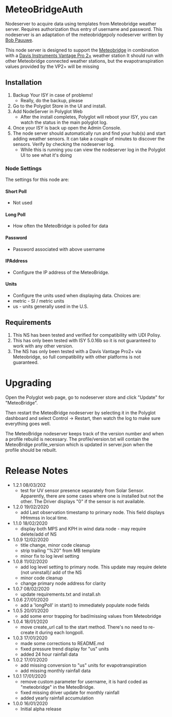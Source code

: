 # MeteoBridgeAuth
Nodeserver to acquire data using templates from Meteobridge 
weather server.  Requires authorization thus entry of username
and password.  This nodeserver is an adaptation of the
meteobridgepoly nodeserver written by [Bob Pauuwe](http://www.bobsplace.com).

This node server is designed to support the [Meteobridge](http://www.meteobridge.com/)
in combination with a [Davis Instruments Vantage Pro 2+](https://www.davisinstruments.com/solution/vantage-pro2/) weather station
It should run with other Meteobridge connected weather stations, but 
the evapotranspiration values provided by the VP2+ will be missing
 
## Installation

1. Backup Your ISY in case of problems!
   * Really, do the backup, please
2. Go to the Polyglot Store in the UI and install.
3. Add NodeServer in Polyglot Web
   * After the install completes, Polyglot will reboot your ISY, you can watch the status in the main polyglot log.
4. Once your ISY is back up open the Admin Console.
5. The node server should automatically run and find your hub(s) and start adding weather sensors.  It can take a couple of minutes to discover the sensors. Verify by checking the nodeserver log. 
   * While this is running you can view the nodeserver log in the Polyglot UI to see what it's doing

### Node Settings
The settings for this node are:

#### Short Poll
   * Not used
#### Long Poll
   * How often the MeteoBridge is polled for data
#### Password
   * Password associated with above username
#### IPAddress
   * Configure the IP address of the MeteoBridge.
#### Units
   * Configure the units used when displaying data. Choices are:
   *   metric - SI / metric units
   *   us     - units generally used in the U.S.



## Requirements

1. This NS has been tested and verified for compatibility with UDI Polisy.
2. This has only been tested with ISY 5.0.16b so it is not guaranteed to work with any other version.
3. The NS has only been tested with a Davis Vantage Pro2+ via Meteobridge, so full compatibility with other platforms is not guaranteed.

# Upgrading

Open the Polyglot web page, go to nodeserver store and click "Update" for "MeteoBridge".

Then restart the MeteoBridge nodeserver by selecting it in the Polyglot dashboard and select Control -> Restart, then watch the log to make sure everything goes well.

The MeteoBridge nodeserver keeps track of the version number and when a profile rebuild is necessary.  The profile/version.txt will contain the MeteoBridge profile_version which is updated in server.json when the profile should be rebuilt.

# Release Notes
- 1.2.1 08/03/202
    - test for UV sensor presence separately from Solar Sensor.  Apparently, there are some cases where one is installed but not the other.  The Driver displays "0" if the sensor is not available.
- 1.2.0 19/02/2020
    - add Last observation timestamp to primary node. This field displays HHmmss in local time.
- 1.1.0 18/02/2020
    - display both MPS and KPH in wind data node - may require delete/add of NS
- 1.0.9 12/02/2020
    - title change, minor code cleanup
    - strip trailing "%20" from MB template
    - minor fix to log level setting
- 1.0.8 11/02/2020
    - add log level setting to primary node. This update may require delete (not uninstall)/ add of the NS
    - minor code cleanup
    - change primary node address for clarity
- 1.0.7 08/02/2020
    - update requirements.txt and install.sh
- 1.0.6 27/01/2020
    - add a 'longPoll' in start() to immediately populate node fields 
- 1.0.5 20/01/2020
    - add some error trapping for bad/missing values from Meteobridge
- 1.0.4 18/01/2020
   - move create_url call to the start method.  There's no need to re-create it during each longpoll.
- 1.0.3 17/01/2020
   - made some corrections to README.md
   - fixed pressure trend display for "us" units
   - added 24 hour rainfall data 
- 1.0.2 17/01/2020
   - add missing conversion to "us" units for evapotranspiration
   - add missing monthly rainfall data
- 1.0.1 17/01/2020 
    - remove custom parameter for username, it is hard coded as
 "meteobridge" in the MeteoBridge.
    - fixed missing driver update for monthly rainfall
    - added yearly rainfall accumulation
- 1.0.0 16/01/2020
   - Initial alpha release
